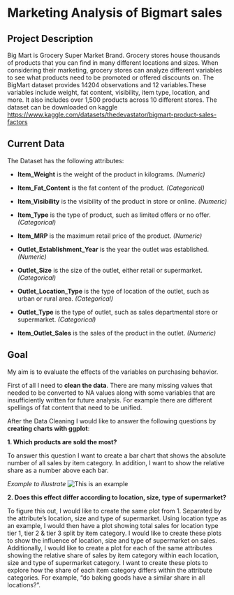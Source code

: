 # Marketing Analysis of Bigmart sales

## Project Description

Big Mart is Grocery Super Market Brand. Grocery stores house thousands
of products that you can find in many different locations and sizes.
When considering their marketing, grocery stores can analyze different
variables to see what products need to be promoted or offered discounts
on. The BigMart dataset provides 14204 observations and 12
variables.These variables include weight, fat content, visibility, item
type, location, and more. It also includes over 1,500 products across 10
different stores. The dataset can be downloaded on kaggle
<https://www.kaggle.com/datasets/thedevastator/bigmart-product-sales-factors>

## Current Data

The Dataset has the following attributes:
<p>

-   **Item\_Weight** is the weight of the product in kilograms.
    *(Numeric)*
    <p>
-   **Item\_Fat\_Content** is the fat content of the product.
    *(Categorical)*
    <p>
-   **Item\_Visibility** is the visibility of the product in store or
    online. *(Numeric)*
    <p>
-   **Item\_Type** is the type of product, such as limited offers or no
    offer. *(Categorical)*
    <p>
-   **Item\_MRP** is the maximum retail price of the product.
    *(Numeric)*
    <p>
-   **Outlet\_Establishment\_Year** is the year the outlet was
    established. *(Numeric)*
    <p>
-   **Outlet\_Size** is the size of the outlet, either retail or
    supermarket. *(Categorical)*
    <p>
-   **Outlet\_Location\_Type** is the type of location of the outlet,
    such as urban or rural area. *(Categorical)*
    <p>
-   **Outlet\_Type** is the type of outlet, such as sales departmental
    store or supermarket. *(Categorical)*
    <p>
-   **Item\_Outlet\_Sales** is the sales of the product in the outlet.
    *(Numeric)*
    <p>

## Goal

My aim is to evaluate the effects of the variables on purchasing
behavior.

First of all I need to **clean the data**. There are many missing values
that needed to be converted to NA values along with some variables that
are insufficiently written for future analysis. For example there are
different spellings of fat content that need to be unified.

After the Data Cleaning I would like to answer the following questions
by **creating charts with ggplot**:

**1. Which products are sold the most?**

To answer this question I want to create a bar chart that shows the
absolute number of all sales by item category. In addition, I want to
show the relative share as a number above each bar.

*Example to illustrate* ![This is an
example](/Users/dave/Downloads/Example.png)

**2. Does this effect differ according to location, size, type of
supermarket?**

To figure this out, I would like to create the same plot from 1.
Separated by the attribute’s location, size and type of supermarket.
Using location type as an example, I would then have a plot showing
total sales for location type tier 1, tier 2 & tier 3 split by item
category. I would like to create these plots to show the influence of
location, size and type of supermarket on sales. Additionally, I would
like to create a plot for each of the same attributes showing the
relative share of sales by item category within each location, size and
type of supermarket category. I want to create these plots to explore
how the share of each item category differs within the attribute
categories. For example, “do baking goods have a similar share in all
locations?”.
